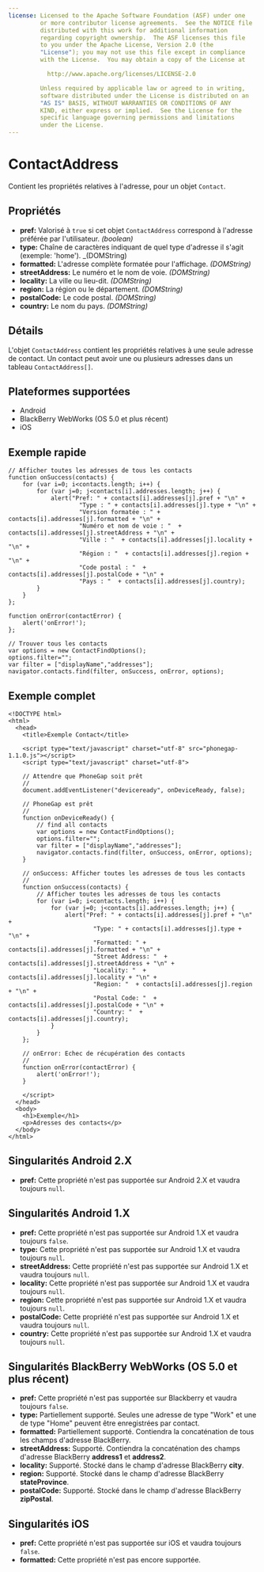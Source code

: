 ```yaml
---
license: Licensed to the Apache Software Foundation (ASF) under one
         or more contributor license agreements.  See the NOTICE file
         distributed with this work for additional information
         regarding copyright ownership.  The ASF licenses this file
         to you under the Apache License, Version 2.0 (the
         "License"); you may not use this file except in compliance
         with the License.  You may obtain a copy of the License at

           http://www.apache.org/licenses/LICENSE-2.0

         Unless required by applicable law or agreed to in writing,
         software distributed under the License is distributed on an
         "AS IS" BASIS, WITHOUT WARRANTIES OR CONDITIONS OF ANY
         KIND, either express or implied.  See the License for the
         specific language governing permissions and limitations
         under the License.
---
```


ContactAddress
==============

Contient les propriétés relatives à l'adresse, pour un objet `Contact`.

Propriétés
----------
- __pref:__ Valorisé à `true` si cet objet `ContactAddress` correspond à l'adresse préférée par l'utilisateur. _(boolean)_
- __type:__ Chaîne de caractères indiquant de quel type d'adresse il s'agit (exemple: 'home'). _(DOMString)
- __formatted:__ L'adresse complète formatée pour l'affichage. _(DOMString)_
- __streetAddress:__ Le numéro et le nom de voie. _(DOMString)_
- __locality:__ La ville ou lieu-dit. _(DOMString)_
- __region:__ La région ou le département. _(DOMString)_
- __postalCode:__ Le code postal. _(DOMString)_
- __country:__ Le nom du pays. _(DOMString)_

Détails
-------

L'objet `ContactAddress` contient les propriétés relatives à une seule adresse de contact. Un contact peut avoir une ou plusieurs adresses dans un tableau `ContactAddress[]`.

Plateformes supportées
----------------------

- Android
- BlackBerry WebWorks (OS 5.0 et plus récent)
- iOS

Exemple rapide
--------------

	// Afficher toutes les adresses de tous les contacts
    function onSuccess(contacts) {
		for (var i=0; i<contacts.length; i++) {
			for (var j=0; j<contacts[i].addresses.length; j++) {
				alert("Pref: " + contacts[i].addresses[j].pref + "\n" +
						"Type : " + contacts[i].addresses[j].type + "\n" +
						"Version formatée : " + contacts[i].addresses[j].formatted + "\n" + 
						"Numéro et nom de voie : "  + contacts[i].addresses[j].streetAddress + "\n" + 
						"Ville : "  + contacts[i].addresses[j].locality + "\n" + 
						"Région : "  + contacts[i].addresses[j].region + "\n" + 
						"Code postal : "  + contacts[i].addresses[j].postalCode + "\n" + 
						"Pays : "  + contacts[i].addresses[j].country);
			}
		}
    };

    function onError(contactError) {
        alert('onError!');
    };

    // Trouver tous les contacts
    var options = new ContactFindOptions();
	options.filter=""; 
	var filter = ["displayName","addresses"];
    navigator.contacts.find(filter, onSuccess, onError, options);

Exemple complet
---------------

    <!DOCTYPE html>
    <html>
      <head>
        <title>Exemple Contact</title>

        <script type="text/javascript" charset="utf-8" src="phonegap-1.1.0.js"></script>
        <script type="text/javascript" charset="utf-8">

        // Attendre que PhoneGap soit prêt
        //
        document.addEventListener("deviceready", onDeviceReady, false);

        // PhoneGap est prêt
        //
        function onDeviceReady() {
		    // find all contacts
		    var options = new ContactFindOptions();
			options.filter=""; 
			var filter = ["displayName","addresses"];
		    navigator.contacts.find(filter, onSuccess, onError, options);
        }
    
        // onSuccess: Afficher toutes les adresses de tous les contacts
        //
		function onSuccess(contacts) {
			// Afficher toutes les adresses de tous les contacts
			for (var i=0; i<contacts.length; i++) {
				for (var j=0; j<contacts[i].addresses.length; j++) {
					alert("Pref: " + contacts[i].addresses[j].pref + "\n" +
							"Type: " + contacts[i].addresses[j].type + "\n" +
							"Formatted: " + contacts[i].addresses[j].formatted + "\n" + 
							"Street Address: "  + contacts[i].addresses[j].streetAddress + "\n" + 
							"Locality: "  + contacts[i].addresses[j].locality + "\n" + 
							"Region: "  + contacts[i].addresses[j].region + "\n" + 
							"Postal Code: "  + contacts[i].addresses[j].postalCode + "\n" + 
							"Country: "  + contacts[i].addresses[j].country);
				}
			}
		};
    
        // onError: Echec de récupération des contacts
        //
        function onError(contactError) {
            alert('onError!');
        }

        </script>
      </head>
      <body>
        <h1>Exemple</h1>
        <p>Adresses des contacts</p>
      </body>
    </html>

Singularités Android 2.X
------------------------

- __pref:__ Cette propriété n'est pas supportée sur Android 2.X et vaudra toujours `null`.

Singularités Android 1.X
------------------------

- __pref:__ Cette propriété n'est pas supportée sur Android 1.X et vaudra toujours `false`.
- __type:__ Cette propriété n'est pas supportée sur Android 1.X et vaudra toujours `null`.
- __streetAddress:__ Cette propriété n'est pas supportée sur Android 1.X et vaudra toujours `null`.
- __locality:__ Cette propriété n'est pas supportée sur Android 1.X et vaudra toujours `null`.
- __region:__ Cette propriété n'est pas supportée sur Android 1.X et vaudra toujours `null`.
- __postalCode:__ Cette propriété n'est pas supportée sur Android 1.X et vaudra toujours `null`.
- __country:__ Cette propriété n'est pas supportée sur Android 1.X et vaudra toujours `null`.

Singularités BlackBerry WebWorks (OS 5.0 et plus récent)
--------------------------------------------------------
- __pref:__ Cette propriété n'est pas supportée sur Blackberry et vaudra toujours `false`.
- __type:__ Partiellement supporté.  Seules une adresse de type "Work" et une de type "Home" peuvent être enregistrées par contact. 
- __formatted:__ Partiellement supporté.  Contiendra la concaténation de tous les champs d'adresse BlackBerry.
- __streetAddress:__ Supporté.  Contiendra la concaténation des champs d'adresse BlackBerry __address1__ et __address2__. 
- __locality:__ Supporté.  Stocké dans le champ d'adresse BlackBerry __city__.
- __region:__ Supporté.  Stocké dans le champ d'adresse BlackBerry __stateProvince__.
- __postalCode:__ Supporté.  Stocké dans le champ d'adresse BlackBerry __zipPostal__.

Singularités iOS
----------------
- __pref:__ Cette propriété n'est pas supportée sur iOS et vaudra toujours `false`.
- __formatted:__ Cette propriété n'est pas encore supportée.
